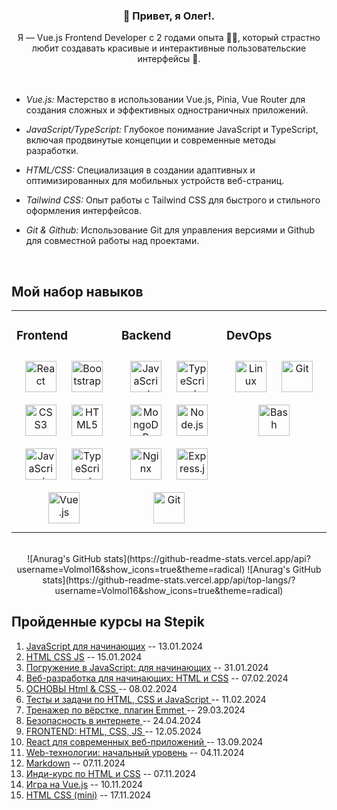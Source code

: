 ### <div align="center">👋 Привет, я Олег!.</div>  

<div align="center">Я — Vue.js Frontend Developer с 2 годами опыта 👨‍💻, который страстно любит создавать красивые и интерактивные пользовательские интерфейсы 🚀.</div> 
  
<br />


<br />

- *Vue.js:* Мастерство в использовании Vue.js, Pinia, Vue Router для создания сложных и эффективных одностраничных приложений.
  
- *JavaScript/TypeScript:* Глубокое понимание JavaScript и TypeScript, включая продвинутые концепции и современные методы разработки.
  
- *HTML/CSS:* Специализация в создании адаптивных и оптимизированных для мобильных устройств веб-страниц.
  
- *Tailwind CSS:* Опыт работы с Tailwind CSS для быстрого и стильного оформления интерфейсов.

- *Git & Github:* Использование Git для управления версиями и Github для совместной работы над проектами.
  

<br/>  


## Мой набор навыков
<table><tr><td valign="top" width="33%">



### Frontend  
<div align="center">  
<a href="https://reactjs.org/" target="_blank"><img style="margin: 10px" src="https://profilinator.rishav.dev/skills-assets/react-original-wordmark.svg" alt="React" height="50" /></a>  
<a href="https://getbootstrap.com/docs/3.4/javascript/" target="_blank"><img style="margin: 10px" src="https://profilinator.rishav.dev/skills-assets/bootstrap-plain.svg" alt="Bootstrap" height="50" /></a>  
<a href="https://www.w3schools.com/css/" target="_blank"><img style="margin: 10px" src="https://profilinator.rishav.dev/skills-assets/css3-original-wordmark.svg" alt="CSS3" height="50" /></a>  
<a href="https://en.wikipedia.org/wiki/HTML5" target="_blank"><img style="margin: 10px" src="https://profilinator.rishav.dev/skills-assets/html5-original-wordmark.svg" alt="HTML5" height="50" /></a>  
<a href="https://www.javascript.com/" target="_blank"><img style="margin: 10px" src="https://profilinator.rishav.dev/skills-assets/javascript-original.svg" alt="JavaScript" height="50" /></a>  
<a href="https://www.typescriptlang.org/" target="_blank"><img style="margin: 10px" src="https://profilinator.rishav.dev/skills-assets/typescript-original.svg" alt="TypeScript" height="50" /></a>  
<a href="https://vuejs.org/" target="_blank"><img style="margin: 10px" src="https://profilinator.rishav.dev/skills-assets/vuejs-original-wordmark.svg" alt="Vue.js" height="50" /></a>  
</div>

</td><td valign="top" width="33%">



### Backend  
<div align="center">  
<a href="https://www.javascript.com/" target="_blank"><img style="margin: 10px" src="https://profilinator.rishav.dev/skills-assets/javascript-original.svg" alt="JavaScript" height="50" /></a>  
<a href="https://www.typescriptlang.org/" target="_blank"><img style="margin: 10px" src="https://profilinator.rishav.dev/skills-assets/typescript-original.svg" alt="TypeScript" height="50" /></a>  
<a href="https://www.mongodb.com/" target="_blank"><img style="margin: 10px" src="https://profilinator.rishav.dev/skills-assets/mongodb-original-wordmark.svg" alt="MongoDB" height="50" /></a>  
<a href="https://nodejs.org/" target="_blank"><img style="margin: 10px" src="https://profilinator.rishav.dev/skills-assets/nodejs-original-wordmark.svg" alt="Node.js" height="50" /></a>  
<a href="https://www.nginx.com/" target="_blank"><img style="margin: 10px" src="https://profilinator.rishav.dev/skills-assets/nginx-original.svg" alt="Nginx" height="50" /></a>  
<a href="https://expressjs.com/" target="_blank"><img style="margin: 10px" src="https://profilinator.rishav.dev/skills-assets/express-original-wordmark.svg" alt="Express.js" height="50" /></a>  
<a href="https://github.com/" target="_blank"><img style="margin: 10px" src="https://profilinator.rishav.dev/skills-assets/git-scm-icon.svg" alt="Git" height="50" /></a>  
</div>

</td><td valign="top" width="33%">



### DevOps  
<div align="center">  
<a href="https://www.linux.org/" target="_blank"><img style="margin: 10px" src="https://profilinator.rishav.dev/skills-assets/linux-original.svg" alt="Linux" height="50" /></a>  
<a href="https://github.com/" target="_blank"><img style="margin: 10px" src="https://profilinator.rishav.dev/skills-assets/git-scm-icon.svg" alt="Git" height="50" /></a>  
<a href="https://www.gnu.org/software/bash/" target="_blank"><img style="margin: 10px" src="https://profilinator.rishav.dev/skills-assets/gnu_bash-icon.svg" alt="Bash" height="50" /></a>  
</div>

</td></tr></table>  

<br/>

<div align="center">  
![Anurag's GitHub stats](https://github-readme-stats.vercel.app/api?username=Volmol16&show_icons=true&theme=radical)
![Anurag's GitHub stats](https://github-readme-stats.vercel.app/api/top-langs/?username=Volmol16&show_icons=true&theme=radical)
</div>


## Пройденные курсы на Stepik
1) [JavaScript для начинающих]( https://stepik.org/cert/2328243 ) -- 13.01.2024
2) [HTML CSS JS]( https://stepik.org/cert/2329963   ) -- 15.01.2024
3) [Погружение в JavaScript: для начинающих]( https://stepik.org/cert/2347393    ) -- 31.01.2024
4) [Веб-разработка для начинающих: HTML и CSS]( https://stepik.org/cert/2354283     ) -- 07.02.2024
5) [ОСНОВЫ Html & CSS ]( https://stepik.org/cert/2354989      ) -- 08.02.2024
6) [Тесты и задачи по HTML, CSS и JavaScript ]( https://stepik.org/cert/2357975     ) -- 11.02.2024
7) [Тренажер по вёрстке, плагин Emmet ]( https://stepik.org/cert/2357975     ) -- 29.03.2024
8) [Безопасность в интернете ]( https://stepik.org/cert/2357975     ) -- 24.04.2024
9) [FRONTEND: HTML, CSS, JS ]( https://stepik.org/cert/2460348     ) -- 12.05.2024
10) [React для современных веб-приложений ](https://stepik.org/cert/2561707     ) -- 13.09.2024
11) [Web-технологии: начальный уровень](https://stepik.org/cert/2636936     ) -- 04.11.2024
12) [Markdown](https://stepik.org/cert/2641170     ) -- 07.11.2024
13) [Инди-курс по HTML и CSS](https://stepik.org/cert/2641199     ) -- 07.11.2024
14) [Игра на Vue.js](https://stepik.org/cert/2644091     ) -- 10.11.2024
15) [HTML CSS (mini)](https://stepik.org/cert/2652121     ) -- 17.11.2024
  

<br/>  

  

<br/>  


<br />
